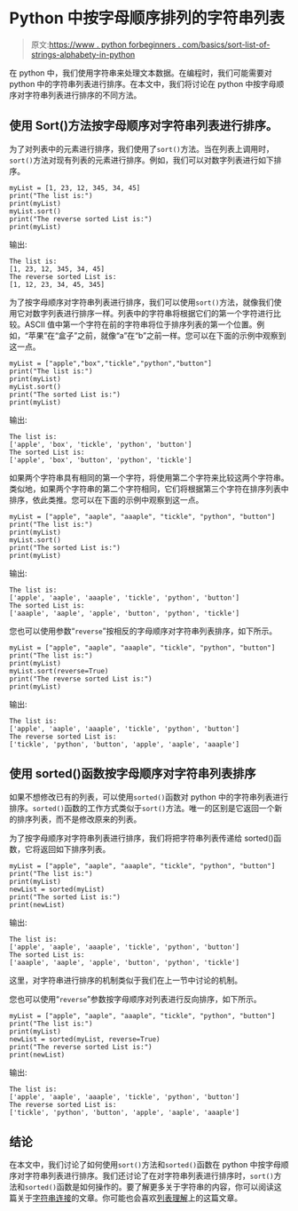 # Python 中按字母顺序排列的字符串列表

> 原文:[https://www . python forbeginners . com/basics/sort-list-of-strings-alphabety-in-python](https://www.pythonforbeginners.com/basics/sort-list-of-strings-alphabetically-in-python)

在 python 中，我们使用字符串来处理文本数据。在编程时，我们可能需要对 python 中的字符串列表进行排序。在本文中，我们将讨论在 python 中按字母顺序对字符串列表进行排序的不同方法。

## 使用 Sort()方法按字母顺序对字符串列表进行排序。

为了对列表中的元素进行排序，我们使用了`sort()`方法。当在列表上调用时，`sort()`方法对现有列表的元素进行排序。例如，我们可以对数字列表进行如下排序。

```
myList = [1, 23, 12, 345, 34, 45]
print("The list is:")
print(myList)
myList.sort()
print("The reverse sorted List is:")
print(myList)
```

输出:

```
The list is:
[1, 23, 12, 345, 34, 45]
The reverse sorted List is:
[1, 12, 23, 34, 45, 345]
```

为了按字母顺序对字符串列表进行排序，我们可以使用`sort()`方法，就像我们使用它对数字列表进行排序一样。列表中的字符串将根据它们的第一个字符进行比较。ASCII 值中第一个字符在前的字符串将位于排序列表的第一个位置。例如，“苹果”在“盒子”之前，就像“a”在“b”之前一样。您可以在下面的示例中观察到这一点。

```
myList = ["apple","box","tickle","python","button"]
print("The list is:")
print(myList)
myList.sort()
print("The sorted List is:")
print(myList)
```

输出:

```
The list is:
['apple', 'box', 'tickle', 'python', 'button']
The sorted List is:
['apple', 'box', 'button', 'python', 'tickle']
```

如果两个字符串具有相同的第一个字符，将使用第二个字符来比较这两个字符串。类似地，如果两个字符串的第二个字符相同，它们将根据第三个字符在排序列表中排序，依此类推。您可以在下面的示例中观察到这一点。

```
myList = ["apple", "aaple", "aaaple", "tickle", "python", "button"]
print("The list is:")
print(myList)
myList.sort()
print("The sorted List is:")
print(myList)
```

输出:

```
The list is:
['apple', 'aaple', 'aaaple', 'tickle', 'python', 'button']
The sorted List is:
['aaaple', 'aaple', 'apple', 'button', 'python', 'tickle']
```

您也可以使用参数“`reverse`”按相反的字母顺序对字符串列表排序，如下所示。

```
myList = ["apple", "aaple", "aaaple", "tickle", "python", "button"]
print("The list is:")
print(myList)
myList.sort(reverse=True)
print("The reverse sorted List is:")
print(myList)
```

输出:

```
The list is:
['apple', 'aaple', 'aaaple', 'tickle', 'python', 'button']
The reverse sorted List is:
['tickle', 'python', 'button', 'apple', 'aaple', 'aaaple']
```

## 使用 sorted()函数按字母顺序对字符串列表排序

如果不想修改已有的列表，可以使用`sorted()`函数对 python 中的字符串列表进行排序。`sorted()`函数的工作方式类似于`sort()`方法。唯一的区别是它返回一个新的排序列表，而不是修改原来的列表。

为了按字母顺序对字符串列表进行排序，我们将把字符串列表传递给 sorted()函数，它将返回如下排序列表。

```
myList = ["apple", "aaple", "aaaple", "tickle", "python", "button"]
print("The list is:")
print(myList)
newList = sorted(myList)
print("The sorted List is:")
print(newList)
```

输出:

```
The list is:
['apple', 'aaple', 'aaaple', 'tickle', 'python', 'button']
The sorted List is:
['aaaple', 'aaple', 'apple', 'button', 'python', 'tickle']
```

这里，对字符串进行排序的机制类似于我们在上一节中讨论的机制。

您也可以使用“`reverse`”参数按字母顺序对列表进行反向排序，如下所示。

```
myList = ["apple", "aaple", "aaaple", "tickle", "python", "button"]
print("The list is:")
print(myList)
newList = sorted(myList, reverse=True)
print("The reverse sorted List is:")
print(newList)
```

输出:

```
The list is:
['apple', 'aaple', 'aaaple', 'tickle', 'python', 'button']
The reverse sorted List is:
['tickle', 'python', 'button', 'apple', 'aaple', 'aaaple']
```

## 结论

在本文中，我们讨论了如何使用`sort()`方法和`sorted()`函数在 python 中按字母顺序对字符串列表进行排序。我们还讨论了在对字符串列表进行排序时，`sort()`方法和`sorted()`函数是如何操作的。要了解更多关于字符串的内容，你可以阅读这篇关于[字符串连接](https://www.pythonforbeginners.com/concatenation/string-concatenation-and-formatting-in-python)的文章。你可能也会喜欢[列表理解](https://www.pythonforbeginners.com/basics/list-comprehensions-in-python)上的这篇文章。